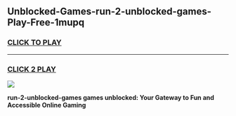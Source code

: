 
## Unblocked-Games-run-2-unblocked-games-Play-Free-1mupq
<h3>
<a href="https://premium76.site?title=run-2-unblocked-games&ref=23A">CLICK TO PLAY</a></h3>
<hr>

<h3>
<a href="https://premium76.site?title=run-2-unblocked-games&ref=23A">CLICK 2 PLAY</a>
  
</h3>

<a href="https://premium76.site?title=run-2-unblocked-games&ref=23A"><img src="https://clearcache.store/games.png"></a>


**run-2-unblocked-games games unblocked: Your Gateway to Fun and Accessible Online Gaming**
